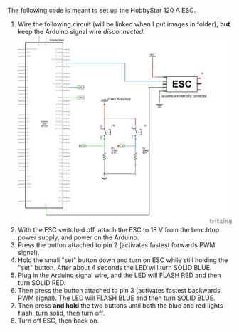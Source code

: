 The following code is meant to set up the HobbyStar 120 A ESC.

1) Wire the following circuit (will be linked when I put images in folder), **but** keep the Arduino signal wire *disconnected*.
![alt text](https://github.com/KPulungan/LATTICE-Code/blob/patch-1/src/HobbyStar-ESC-Setup/ESC%20calibration_schem.png)
2) With the ESC switched off, attach the ESC to 18 V from the benchtop power supply, and power on the Arduino.
3) Press the button attached to pin 2 (activates fastest forwards PWM signal).
4) Hold the small "set" button down and turn on ESC while still holding the "set" button. After about 4 seconds the LED will turn SOLID BLUE.
5) Plug in the Arduino signal wire, and the LED will FLASH RED and then turn SOLID RED.
6) Then press the button attached to pin 3 (activates fastest backwards PWM signal). The LED will FLASH BLUE and then turn SOLID BLUE.
7) Then press **and hold** the two buttons until both the blue and red lights flash, turn solid, then turn off.
8) Turn off ESC, then back on.

